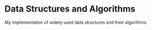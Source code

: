 # Data Structures and Algorithms
My implementation of widely used data structures and their algorithms.
